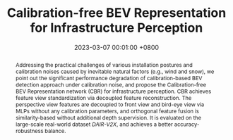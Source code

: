 ---
title:          "Calibration-free BEV Representation for Infrastructure Perception"
date:           2023-03-07 00:01:00 +0800
selected:       true
pub:            "IEEE/RSJ International Conference on Intelligent Robots and Systems (IROS)"
# pub_pre:        "Submitted to "
# pub_post:       'Under review.'
# pub_last:       ' <span class="badge badge-pill badge-publication badge-success">Spotlight</span>'
pub_date:       "2023"
abstract: >-
  Addressing the practical challenges of various installation postures and calibration noises caused by inevitable natural factors (e.g., wind and snow), we point out the significant performance degradation of calibration-based BEV detection approach under calibration noise, and propose the Calibration-free BEV Representation network (CBR) for infrastructure perception. CBR achieves feature view standardization via decoupled feature reconstruction. The perspective view features are decoupled to front view and bird-eye view via MLPs without any calibration parameters, and orthogonal feature fusion is similarity-based without additional depth supervision. It is evaluated on the large-scale real-world dataset <em>DAIR-V2X</em>, and achieves a better accuracy-robustness balance.
cover:          /assets/images/covers_researches/CBR.png
authors:
  - Siqi Fan
  - Zhe Wang
  - Xiaoliang Huo
  - Yan Wang
  - Jingjing Liu
links:
  Paper: https://arxiv.org/pdf/2303.03583.pdf
  Code: https://github.com/leofansq/CBR
---